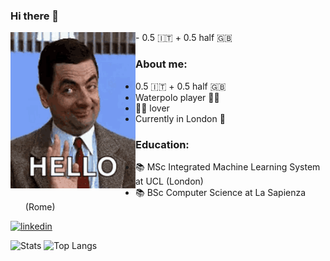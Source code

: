 ### Hi there 👋

<!--![bean](mr-bean-funny.gif)-->

<div>
    <img align="left" padding-right=100 width="200" src="mr-bean-funny.gif">
    <p>- 0.5 🇮🇹 + 0.5 half 🇬🇧</p>
</div>



### About me:
  - 0.5 🇮🇹 + 0.5 half 🇬🇧
  - Waterpolo player 🤽‍♂️
  - 🐶🐱 lover
  - Currently in London 🎡

### Education:
  - 📚 MSc Integrated Machine Learning System at UCL (London)
  - 📚 BSc Computer Science at La Sapienza (Rome)




<!--<img upper-margin=0 valign="middle" src="My project-1.png">-->



<!--
**williamdevena/williamdevena** is a ✨ _special_ ✨ repository because its `README.md` (this file) appears on your GitHub profile.

Here are some ideas to get you started:

- 🔭 I’m currently working on ...
- 🌱 I’m currently learning ...
- 👯 I’m looking to collaborate on ...
- 🤔 I’m looking for help with ...
- 💬 Ask me about ...
- 📫 How to reach me: ...
- 😄 Pronouns: ...
- ⚡ Fun fact: ...
-->






<!--
Check out my linkedin profile. 

- <img src=https://cdn-icons-png.flaticon.com/512/3536/3536505.png width=20 style="vertical-align:middle"> &nbsp;[Linkedin](https://www.linkedin.com/in/william-de-vena-aa1bb11aa/)</br></br>
-->

<div align="left">
<a href="https://www.linkedin.com/in/william-de-vena-aa1bb11aa">
<img src="https://img.shields.io/badge/visit%20my%20Linkedin-0A66C2?style=for-the-badge&logo=linkedin&logoColor=white" alt="linkedin" />
</a>
</div>




<!--![Anurag's GitHub stats](https://github-readme-stats.vercel.app/api?username=williamdevena&hide=contribs,prs)-->
<p align='left'>
  <img src="https://github-readme-stats.vercel.app/api?username=williamdevena&include_all_commits=True&show_icons=True&hide_title=True#)" alt="Stats" style="width:450px;"/>
  <img src="https://github-readme-stats.vercel.app/api/top-langs/?username=williamdevena&layout=compact&langs_count=5&hide=jupyter%20notebook,tex,kotlin&exlude_repo=MyVideoLibrary&hide_title=True#" alt="Top Langs" style="width:355px;"/>
</p>

